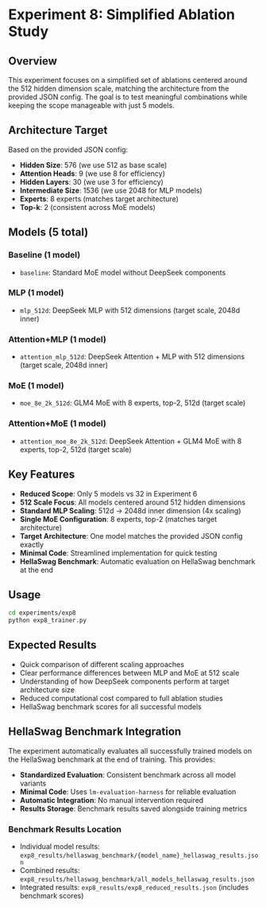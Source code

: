 # Experiment 8: Simplified Ablation Study

## Overview
This experiment focuses on a simplified set of ablations centered around the 512 hidden dimension scale, matching the architecture from the provided JSON config. The goal is to test meaningful combinations while keeping the scope manageable with just 5 models.

## Architecture Target
Based on the provided JSON config:
- **Hidden Size**: 576 (we use 512 as base scale)
- **Attention Heads**: 9 (we use 8 for efficiency)
- **Hidden Layers**: 30 (we use 3 for efficiency)
- **Intermediate Size**: 1536 (we use 2048 for MLP models)
- **Experts**: 8 experts (matches target architecture)
- **Top-k**: 2 (consistent across MoE models)

## Models (5 total)

### Baseline (1 model)
- `baseline`: Standard MoE model without DeepSeek components

### MLP (1 model)
- `mlp_512d`: DeepSeek MLP with 512 dimensions (target scale, 2048d inner)

### Attention+MLP (1 model)
- `attention_mlp_512d`: DeepSeek Attention + MLP with 512 dimensions (target scale, 2048d inner)

### MoE (1 model)
- `moe_8e_2k_512d`: GLM4 MoE with 8 experts, top-2, 512d (target scale)

### Attention+MoE (1 model)
- `attention_moe_8e_2k_512d`: DeepSeek Attention + GLM4 MoE with 8 experts, top-2, 512d (target scale)

## Key Features
- **Reduced Scope**: Only 5 models vs 32 in Experiment 6
- **512 Scale Focus**: All models centered around 512 hidden dimensions
- **Standard MLP Scaling**: 512d → 2048d inner dimension (4x scaling)
- **Single MoE Configuration**: 8 experts, top-2 (matches target architecture)
- **Target Architecture**: One model matches the provided JSON config exactly
- **Minimal Code**: Streamlined implementation for quick testing
- **HellaSwag Benchmark**: Automatic evaluation on HellaSwag benchmark at the end

## Usage
```bash
cd experiments/exp8
python exp8_trainer.py
```

## Expected Results
- Quick comparison of different scaling approaches
- Clear performance differences between MLP and MoE at 512 scale
- Understanding of how DeepSeek components perform at target architecture size
- Reduced computational cost compared to full ablation studies
- HellaSwag benchmark scores for all successful models

## HellaSwag Benchmark Integration
The experiment automatically evaluates all successfully trained models on the HellaSwag benchmark at the end of training. This provides:

- **Standardized Evaluation**: Consistent benchmark across all model variants
- **Minimal Code**: Uses `lm-evaluation-harness` for reliable evaluation
- **Automatic Integration**: No manual intervention required
- **Results Storage**: Benchmark results saved alongside training metrics

### Benchmark Results Location
- Individual model results: `exp8_results/hellaswag_benchmark/{model_name}_hellaswag_results.json`
- Combined results: `exp8_results/hellaswag_benchmark/all_models_hellaswag_results.json`
- Integrated results: `exp8_results/exp8_reduced_results.json` (includes benchmark scores)
